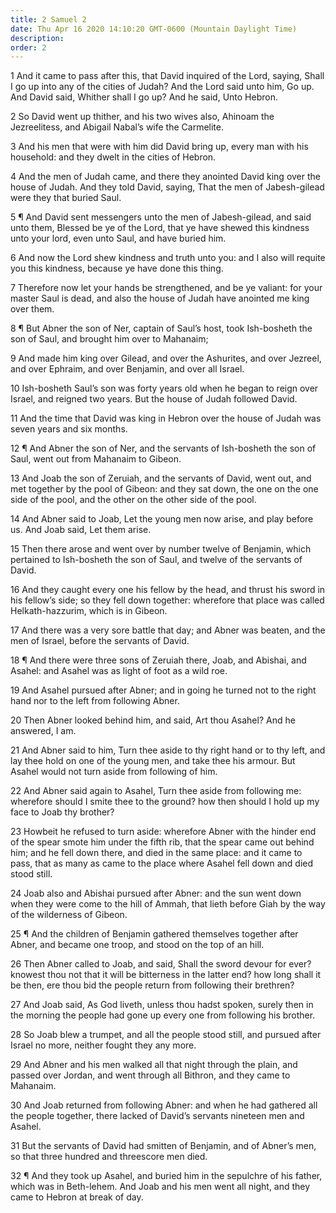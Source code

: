 ```yaml
---
title: 2 Samuel 2
date: Thu Apr 16 2020 14:10:20 GMT-0600 (Mountain Daylight Time)
description: 
order: 2
---
```


<p>
  1 And it came to pass after this, that David inquired of the Lord, saying,
  Shall I go up into any of the cities of Judah? And the Lord said unto him, Go
  up. And David said, Whither shall I go up? And he said, Unto Hebron.
</p>
<p>
  2 So David went up thither, and his two wives also, Ahinoam the Jezreelitess,
  and Abigail Nabal&#x2019;s wife the Carmelite.
</p>
<p>
  3 And his men that were with him did David bring up, every man with his
  household: and they dwelt in the cities of Hebron.
</p>
<p>
  4 And the men of Judah came, and there they anointed David king over the house
  of Judah. And they told David, saying, That the men of Jabesh-gilead were they
  that buried Saul.
</p>
<p>
  5 &#xB6; And David sent messengers unto the men of Jabesh-gilead, and said
  unto them, Blessed be ye of the Lord, that ye have shewed this kindness unto
  your lord, even unto Saul, and have buried him.
</p>
<p>
  6 And now the Lord shew kindness and truth unto you: and I also will requite
  you this kindness, because ye have done this thing.
</p>
<p>
  7 Therefore now let your hands be strengthened, and be ye valiant: for your
  master Saul is dead, and also the house of Judah have anointed me king over
  them.
</p>
<p>
  8 &#xB6; But Abner the son of Ner, captain of Saul&#x2019;s host, took
  Ish-bosheth the son of Saul, and brought him over to Mahanaim;
</p>
<p>
  9 And made him king over Gilead, and over the Ashurites, and over Jezreel, and
  over Ephraim, and over Benjamin, and over all Israel.
</p>
<p>
  10 Ish-bosheth Saul&#x2019;s son was forty years old when he began to reign
  over Israel, and reigned two years. But the house of Judah followed David.
</p>
<p>
  11 And the time that David was king in Hebron over the house of Judah was
  seven years and six months.
</p>
<p>
  12 &#xB6; And Abner the son of Ner, and the servants of Ish-bosheth the son of
  Saul, went out from Mahanaim to Gibeon.
</p>
<p>
  13 And Joab the son of Zeruiah, and the servants of David, went out, and met
  together by the pool of Gibeon: and they sat down, the one on the one side of
  the pool, and the other on the other side of the pool.
</p>
<p>
  14 And Abner said to Joab, Let the young men now arise, and play before us.
  And Joab said, Let them arise.
</p>
<p>
  15 Then there arose and went over by number twelve of Benjamin, which
  pertained to Ish-bosheth the son of Saul, and twelve of the servants of David.
</p>
<p>
  16 And they caught every one his fellow by the head, and thrust his sword in
  his fellow&#x2019;s side; so they fell down together: wherefore that place was
  called Helkath-hazzurim, which is in Gibeon.
</p>
<p>
  17 And there was a very sore battle that day; and Abner was beaten, and the
  men of Israel, before the servants of David.
</p>
<p>
  18 &#xB6; And there were three sons of Zeruiah there, Joab, and Abishai, and
  Asahel: and Asahel was as light of foot as a wild roe.
</p>
<p>
  19 And Asahel pursued after Abner; and in going he turned not to the right
  hand nor to the left from following Abner.
</p>
<p>
  20 Then Abner looked behind him, and said, Art thou Asahel? And he answered, I
  am.
</p>
<p>
  21 And Abner said to him, Turn thee aside to thy right hand or to thy left,
  and lay thee hold on one of the young men, and take thee his armour. But
  Asahel would not turn aside from following of him.
</p>
<p>
  22 And Abner said again to Asahel, Turn thee aside from following me:
  wherefore should I smite thee to the ground? how then should I hold up my face
  to Joab thy brother?
</p>
<p>
  23 Howbeit he refused to turn aside: wherefore Abner with the hinder end of
  the spear smote him under the fifth rib, that the spear came out behind him;
  and he fell down there, and died in the same place: and it came to pass, that
  as many as came to the place where Asahel fell down and died stood still.
</p>
<p>
  24 Joab also and Abishai pursued after Abner: and the sun went down when they
  were come to the hill of Ammah, that lieth before Giah by the way of the
  wilderness of Gibeon.
</p>
<p>
  25 &#xB6; And the children of Benjamin gathered themselves together after
  Abner, and became one troop, and stood on the top of an hill.
</p>
<p>
  26 Then Abner called to Joab, and said, Shall the sword devour for ever?
  knowest thou not that it will be bitterness in the latter end? how long shall
  it be then, ere thou bid the people return from following their brethren?
</p>
<p>
  27 And Joab said, As God liveth, unless thou hadst spoken, surely then in the
  morning the people had gone up every one from following his brother.
</p>
<p>
  28 So Joab blew a trumpet, and all the people stood still, and pursued after
  Israel no more, neither fought they any more.
</p>
<p>
  29 And Abner and his men walked all that night through the plain, and passed
  over Jordan, and went through all Bithron, and they came to Mahanaim.
</p>
<p>
  30 And Joab returned from following Abner: and when he had gathered all the
  people together, there lacked of David&#x2019;s servants nineteen men and
  Asahel.
</p>
<p>
  31 But the servants of David had smitten of Benjamin, and of Abner&#x2019;s
  men, so that three hundred and threescore men died.
</p>
<p>
  32 &#xB6; And they took up Asahel, and buried him in the sepulchre of his
  father, which was in Beth-lehem. And Joab and his men went all night, and they
  came to Hebron at break of day.
</p>
